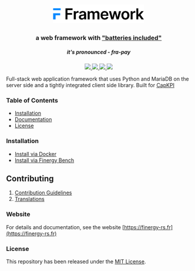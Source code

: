 <div align="center">
    <h1>
        <br>
        <a href="https://finergy-rs.fr">
            <img src=".github/finergy-framework-logo.svg" height="50">
        </a>
    </h1>
    <h3>
        a web framework with <a href="https://www.youtube.com/watch?v=LOjk3m0wTwg">"batteries included"</a>
    </h3>
    <h5>
        it's pronounced - <em>fra-pay</em>
    </h5>
</div>

<div align="center">
    <a href="https://github.com/finergyrs/finergy/actions/workflows/ci-tests.yml">
        <img src="https://github.com/finergyrs/finergy/actions/workflows/ci-tests.yml/badge.svg?branch=develop">
    </a>
    <a href='https://finergy-rs.fr/docs'>
        <img src='https://img.shields.io/badge/docs-📖-7575FF.svg?style=flat-square'/>
    </a>
	<a href='https://www.codetriage.com/finergyrs/finergy'>
		<img src='https://www.codetriage.com/finergyrs/finergy/badges/users.svg'>
	</a>
    <a href='https://coveralls.io/github/finergyrs/finergy?branch=develop'>
        <img src='https://coveralls.io/repos/github/finergyrs/finergyrs/badge.svg?branch=develop'>
    </a>
</div>



Full-stack web application framework that uses Python and MariaDB on the server side and a tightly integrated client side library. Built for [CapKPI](https://capkpi.com)

### Table of Contents
* [Installation](https://finergy-rs.fr/docs/user/en/installation)
* [Documentation](https://finergy-rs.fr/docs)
* [License](#license)

### Installation

* [Install via Docker](https://github.com/finergyrs/finergy_docker)
* [Install via Finergy Bench](https://github.com/finergyrs/bench)

## Contributing

1. [Contribution Guidelines](https://github.com/finergyrs/capkpi/wiki/Contribution-Guidelines)
1. [Translations](https://translate.capkpi.com)

### Website

For details and documentation, see the website
[https://finergy-rs.fr](https://finergy-rs.fr)

### License
This repository has been released under the [MIT License](LICENSE).
